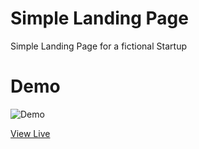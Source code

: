 # Simple Landing Page


Simple Landing Page for a fictional Startup

# Demo
![Demo](./demo.gif)

[View Live](https://contact-keeper-webapp.herokuapp.com/register)
